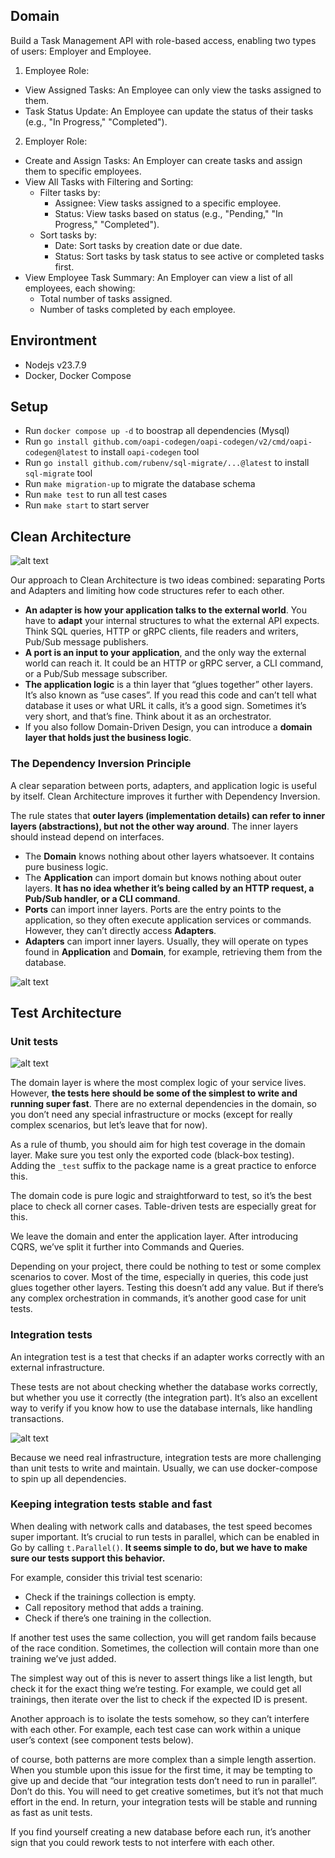 ## Domain

Build a Task Management API with role-based access, enabling two types of users: Employer and Employee.

1. Employee Role:

- View Assigned Tasks: An Employee can only view the tasks assigned to them.
- Task Status Update: An Employee can update the status of their tasks (e.g., "In Progress," "Completed").

2. Employer Role:

- Create and Assign Tasks: An Employer can create tasks and assign them to specific employees.
- View All Tasks with Filtering and Sorting:
  - Filter tasks by:
    - Assignee: View tasks assigned to a specific employee.
    - Status: View tasks based on status (e.g., "Pending," "In Progress," "Completed").
  - Sort tasks by:
    - Date: Sort tasks by creation date or due date.
    - Status: Sort tasks by task status to see active or completed tasks first.
- View Employee Task Summary: An Employer can view a list of all employees, each showing:
  - Total number of tasks assigned.
  - Number of tasks completed by each employee.

## Environtment

- Nodejs v23.7.9
- Docker, Docker Compose

## Setup

- Run `docker compose up -d` to boostrap all dependencies (Mysql)
- Run `go install github.com/oapi-codegen/oapi-codegen/v2/cmd/oapi-codegen@latest` to install `oapi-codegen` tool
- Run `go install github.com/rubenv/sql-migrate/...@latest` to install `sql-migrate` tool
- Run `make migration-up` to migrate the database schema
- Run `make test` to run all test cases
- Run `make start` to start server

## Clean Architecture

![alt text](images/image2.png)

Our approach to Clean Architecture is two ideas combined: separating Ports and Adapters and limiting how code structures refer to each other.

- **An adapter is how your application talks to the external world**. You have to **adapt** your internal structures to what the external API expects. Think SQL queries, HTTP or gRPC clients, file readers and writers, Pub/Sub message publishers.
- **A port is an input to your application**, and the only way the external world can reach it. It could be an HTTP or gRPC server, a CLI command, or a Pub/Sub message subscriber.
- **The application logic** is a thin layer that “glues together” other layers. It’s also known as “use cases”. If you read this code and can’t tell what database it uses or what URL it calls, it’s a good sign. Sometimes it’s very short, and that’s fine. Think about it as an orchestrator.
- If you also follow Domain-Driven Design, you can introduce a **domain layer that holds just the business logic**.

### The Dependency Inversion Principle

A clear separation between ports, adapters, and application logic is useful by itself. Clean Architecture improves it further with Dependency Inversion.

The rule states that **outer layers (implementation details) can refer to inner layers (abstractions), but not the other way around**. The inner layers should instead depend on interfaces.

- The **Domain** knows nothing about other layers whatsoever. It contains pure business logic.
- The **Application** can import domain but knows nothing about outer layers. **It has no idea whether it’s being called by an HTTP request, a Pub/Sub handler, or a CLI command**.
- **Ports** can import inner layers. Ports are the entry points to the application, so they often execute application services or commands. However, they can’t directly access **Adapters**.
- **Adapters** can import inner layers. Usually, they will operate on types found in **Application** and **Domain**, for example, retrieving them from the database.

![alt text](images/image-1.png)

## Test Architecture

### Unit tests

![alt text](images/image-3.png)

The domain layer is where the most complex logic of your service lives. However, **the tests here should be some of the simplest to write and running super fast**. There are no external dependencies in the domain, so you don’t need any special infrastructure or mocks (except for really complex scenarios, but let’s leave that for now).

As a rule of thumb, you should aim for high test coverage in the domain layer. Make sure you test only the exported code (black-box testing). Adding the `_test` suffix to the package name is a great practice to enforce this.

The domain code is pure logic and straightforward to test, so it’s the best place to check all corner cases. Table-driven tests are especially great for this.

We leave the domain and enter the application layer. After introducing CQRS, we’ve split it further into Commands and Queries.

Depending on your project, there could be nothing to test or some complex scenarios to cover. Most of the time, especially in queries, this code just glues together other layers. Testing this doesn’t add any value. But if there’s any complex orchestration in commands, it’s another good case for unit tests.

### Integration tests

An integration test is a test that checks if an adapter works correctly with an external infrastructure.

These tests are not about checking whether the database works correctly, but whether you use it correctly (the integration part). It’s also an excellent way to verify if you know how to use the database internals, like handling transactions.

![alt text](images/image.png)

Because we need real infrastructure, integration tests are more challenging than unit tests to write and maintain. Usually, we can use docker-compose to spin up all dependencies.

### Keeping integration tests stable and fast

When dealing with network calls and databases, the test speed becomes super important. It’s crucial to run tests in parallel, which can be enabled in Go by calling `t.Parallel()`. **It seems simple to do, but we have to make sure our tests support this behavior.**

For example, consider this trivial test scenario:

- Check if the trainings collection is empty.
- Call repository method that adds a training.
- Check if there’s one training in the collection.

If another test uses the same collection, you will get random fails because of the race condition. Sometimes, the collection will contain more than one training we’ve just added.

The simplest way out of this is never to assert things like a list length, but check it for the exact thing we’re testing. For example, we could get all trainings, then iterate over the list to check if the expected ID is present.

Another approach is to isolate the tests somehow, so they can’t interfere with each other. For example, each test case can work within a unique user’s context (see component tests below).

of course, both patterns are more complex than a simple length assertion. When you stumble upon this issue for the first time, it may be tempting to give up and decide that “our integration tests don’t need to run in parallel”. Don’t do this. You will need to get creative sometimes, but it’s not that much effort in the end. In return, your integration tests will be stable and running as fast as unit tests.

If you find yourself creating a new database before each run, it’s another sign that you could rework tests to not interfere with each other.
